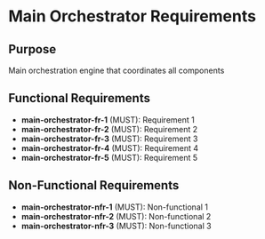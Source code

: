 # Main Orchestrator Requirements

## Purpose
Main orchestration engine that coordinates all components

## Functional Requirements
- **main-orchestrator-fr-1** (MUST): Requirement 1
- **main-orchestrator-fr-2** (MUST): Requirement 2
- **main-orchestrator-fr-3** (MUST): Requirement 3
- **main-orchestrator-fr-4** (MUST): Requirement 4
- **main-orchestrator-fr-5** (MUST): Requirement 5

## Non-Functional Requirements
- **main-orchestrator-nfr-1** (MUST): Non-functional 1
- **main-orchestrator-nfr-2** (MUST): Non-functional 2
- **main-orchestrator-nfr-3** (MUST): Non-functional 3
